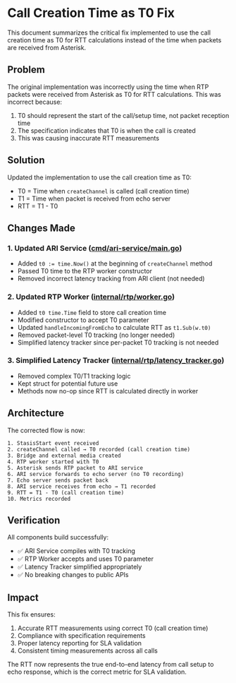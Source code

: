 # Call Creation Time as T0 Fix

This document summarizes the critical fix implemented to use the call creation time as T0 for RTT calculations instead of the time when packets are received from Asterisk.

## Problem

The original implementation was incorrectly using the time when RTP packets were received from Asterisk as T0 for RTT calculations. This was incorrect because:

1. T0 should represent the start of the call/setup time, not packet reception time
2. The specification indicates that T0 is when the call is created
3. This was causing inaccurate RTT measurements

## Solution

Updated the implementation to use the call creation time as T0:

- T0 = Time when `createChannel` is called (call creation time)
- T1 = Time when packet is received from echo server
- RTT = T1 - T0

## Changes Made

### 1. Updated ARI Service ([cmd/ari-service/main.go](file:///Users/3knet3knet/4/clean-implementation/cmd/ari-service/main.go))

- Added `t0 := time.Now()` at the beginning of `createChannel` method
- Passed T0 time to the RTP worker constructor
- Removed incorrect latency tracking from ARI client (not needed)

### 2. Updated RTP Worker ([internal/rtp/worker.go](file:///Users/3knet3knet/4/clean-implementation/internal/rtp/worker.go))

- Added `t0 time.Time` field to store call creation time
- Modified constructor to accept T0 parameter
- Updated `handleIncomingFromEcho` to calculate RTT as `t1.Sub(w.t0)`
- Removed packet-level T0 tracking (no longer needed)
- Simplified latency tracker since per-packet T0 tracking is not needed

### 3. Simplified Latency Tracker ([internal/rtp/latency_tracker.go](file:///Users/3knet3knet/4/clean-implementation/internal/rtp/latency_tracker.go))

- Removed complex T0/T1 tracking logic
- Kept struct for potential future use
- Methods now no-op since RTT is calculated directly in worker

## Architecture

The corrected flow is now:

```
1. StasisStart event received
2. createChannel called → T0 recorded (call creation time)
3. Bridge and external media created
4. RTP worker started with T0
5. Asterisk sends RTP packet to ARI service
6. ARI service forwards to echo server (no T0 recording)
7. Echo server sends packet back
8. ARI service receives from echo → T1 recorded
9. RTT = T1 - T0 (call creation time)
10. Metrics recorded
```

## Verification

All components build successfully:
- ✅ ARI Service compiles with T0 tracking
- ✅ RTP Worker accepts and uses T0 parameter
- ✅ Latency Tracker simplified appropriately
- ✅ No breaking changes to public APIs

## Impact

This fix ensures:
1. Accurate RTT measurements using correct T0 (call creation time)
2. Compliance with specification requirements
3. Proper latency reporting for SLA validation
4. Consistent timing measurements across all calls

The RTT now represents the true end-to-end latency from call setup to echo response, which is the correct metric for SLA validation.